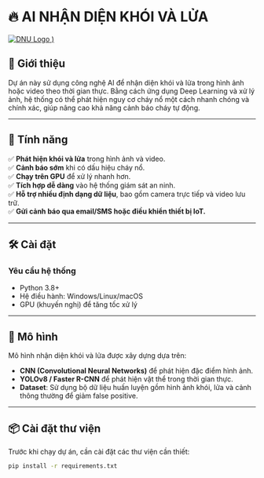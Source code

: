 # 🔥 AI NHẬN DIỆN KHÓI VÀ LỬA  

[![DNU Logo](![image](https://github.com/user-attachments/assets/bc63eb3d-7808-4299-a129-eceff639c430)
)
)]([[https://dainam.edu.vn](https://github.com/chinhliki/Nhan-dien-khuon-mat/blob/main/Screenshot%202025-03-17%20205953.png?raw=true)](https://raw.githubusercontent.com/chinhliki/Nhan-dien-khuon-mat/refs/heads/main/Screenshot%202025-03-17%20205953.png))



## 📌 Giới thiệu  
Dự án này sử dụng công nghệ AI để nhận diện khói và lửa trong hình ảnh hoặc video theo thời gian thực. Bằng cách ứng dụng Deep Learning và xử lý ảnh, hệ thống có thể phát hiện nguy cơ cháy nổ một cách nhanh chóng và chính xác, giúp nâng cao khả năng cảnh báo cháy tự động.  

---

## 🚀 Tính năng  
✅ **Phát hiện khói và lửa** trong hình ảnh và video.  
✅ **Cảnh báo sớm** khi có dấu hiệu cháy nổ.  
✅ **Chạy trên GPU** để xử lý nhanh hơn.  
✅ **Tích hợp dễ dàng** vào hệ thống giám sát an ninh.  
✅ **Hỗ trợ nhiều định dạng dữ liệu**, bao gồm camera trực tiếp và video lưu trữ.  
✅ **Gửi cảnh báo qua email/SMS hoặc điều khiển thiết bị IoT.**  

---

## 🛠️ Cài đặt  
### Yêu cầu hệ thống  
- Python 3.8+  
- Hệ điều hành: Windows/Linux/macOS  
- GPU (khuyến nghị) để tăng tốc xử lý  

---

## 🎯 Mô hình  
Mô hình nhận diện khói và lửa được xây dựng dựa trên:  
- **CNN (Convolutional Neural Networks)** để phát hiện đặc điểm hình ảnh.  
- **YOLOv8 / Faster R-CNN** để phát hiện vật thể trong thời gian thực.  
- **Dataset**: Sử dụng bộ dữ liệu huấn luyện gồm hình ảnh khói, lửa và cảnh thông thường để giảm false positive.  

---

## 📦 Cài đặt thư viện  
Trước khi chạy dự án, cần cài đặt các thư viện cần thiết:  
```bash
pip install -r requirements.txt
